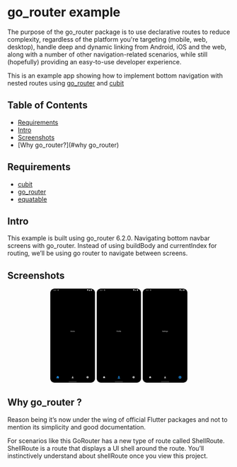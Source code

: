 # go_router example
The purpose of the go_router package is to use declarative routes to reduce complexity, regardless of the platform you're targeting (mobile, web, desktop), handle deep and dynamic linking from Android, iOS and the web, along with a number of other navigation-related scenarios, while still (hopefully) providing an easy-to-use developer experience.

This is an example app showing how to implement bottom navigation with nested routes using [go_router](https://pub.dev/packages/go_router) and [cubit](https://pub.dev/packages/flutter_bloc)

## Table of Contents
- [Requirements](#requirements)
- [Intro](#intro)
- [Screenshots](#screenshots)
- [Why go_router?](#why go_router)

## Requirements
- [cubit](https://pub.dev/packages/flutter_bloc)
- [go_router](https://pub.dev/packages/go_router)
- [equatable](https://pub.dev/packages/equatable)

## Intro
This example is built using go_router 6.2.0.
Navigating bottom navbar screens with go_router.
Instead of using buildBody and currentIndex for routing, we’ll be using go router to navigate between screens.

## Screenshots
<p align="center">
  <img alt='Screenshot 1' src="images/GoRouter.png" width="20%"/>  
  <img alt='Screenshot 2' src="images/GoRouter2.png" width="20%"/>  
  <img alt='Screenshot 3' src="images/GoRouter3.png" width="20%"/>
</p>


## Why go_router ?
Reason being it’s now under the wing of official Flutter packages and not to mention its simplicity and good documentation.

For scenarios like this GoRouter has a new type of route called ShellRoute. ShellRoute is a route that displays a UI shell around the route. You’ll instinctively understand about shellRoute once you view this project.
